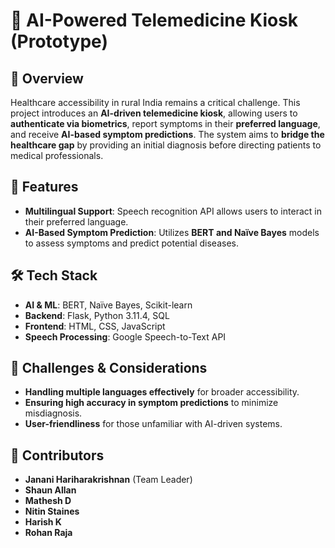  # 🏥 AI-Powered Telemedicine Kiosk (Prototype)  

## 📌 Overview  
Healthcare accessibility in rural India remains a critical challenge. This project introduces an **AI-driven telemedicine kiosk**, allowing users to **authenticate via biometrics**, report symptoms in their **preferred language**, and receive **AI-based symptom predictions**. The system aims to **bridge the healthcare gap** by providing an initial diagnosis before directing patients to medical professionals.  

## 🚀 Features  
- **Multilingual Support**: Speech recognition API allows users to interact in their preferred language.  
- **AI-Based Symptom Prediction**: Utilizes **BERT and Naïve Bayes** models to assess symptoms and predict potential diseases.  

## 🛠️ Tech Stack  
- **AI & ML**: BERT, Naïve Bayes, Scikit-learn  
- **Backend**: Flask, Python 3.11.4, SQL  
- **Frontend**: HTML, CSS, JavaScript  
- **Speech Processing**: Google Speech-to-Text API  

## 🎯 Challenges & Considerations  
- **Handling multiple languages effectively** for broader accessibility.  
- **Ensuring high accuracy in symptom predictions** to minimize misdiagnosis.  
- **User-friendliness** for those unfamiliar with AI-driven systems.  

## 👥 Contributors  
- **Janani Hariharakrishnan** (Team Leader)  
- **Shaun Allan**  
- **Mathesh D**  
- **Nitin Staines**
- **Harish K**
- **Rohan Raja**
